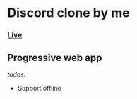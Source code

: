 # Discord clone by me

### [Live](https://dc.kvlk.hu/)

## Progressive web app
*todos:* 

 - Support offline
